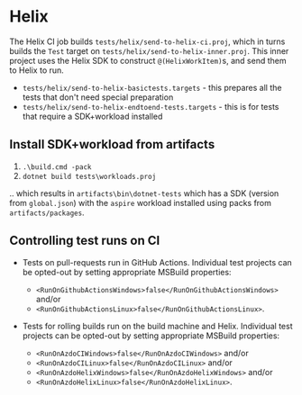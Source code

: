 # Helix

The Helix CI job builds `tests/helix/send-to-helix-ci.proj`, which in turns builds the `Test` target on `tests/helix/send-to-helix-inner.proj`. This inner project uses the Helix SDK to construct `@(HelixWorkItem)`s, and send them to Helix to run.

- `tests/helix/send-to-helix-basictests.targets` - this prepares all the tests that don't need special preparation
- `tests/helix/send-to-helix-endtoend-tests.targets` - this is for tests that require a SDK+workload installed

## Install SDK+workload from artifacts

1. `.\build.cmd -pack`
2. `dotnet build tests\workloads.proj`

.. which results in `artifacts\bin\dotnet-tests` which has a SDK (version from `global.json`) with the `aspire` workload installed using packs from `artifacts/packages`.

## Controlling test runs on CI

- Tests on pull-requests run in GitHub Actions. Individual test projects can be opted-out by setting appropriate MSBuild properties:
  - `<RunOnGithubActionsWindows>false</RunOnGithubActionsWindows>` and/or
  - `<RunOnGithubActionsLinux>false</RunOnGithubActionsLinux>`.

- Tests for rolling builds run on the build machine and Helix.
Individual test projects can be opted-out by setting appropriate MSBuild properties:
  - `<RunOnAzdoCIWindows>false</RunOnAzdoCIWindows>` and/or
  - `<RunOnAzdoCILinux>false</RunOnAzdoCILinux>` and/or
  - `<RunOnAzdoHelixWindows>false</RunOnAzdoHelixWindows>` and/or
  - `<RunOnAzdoHelixLinux>false</RunOnAzdoHelixLinux>`.
